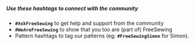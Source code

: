 ---
---

##### Use these hashtags to connect with the community

 - **`#AskFreeSewing`** to get help and support from the community
 - **`#WeAreFreeSewing`** to show that you too are (part of) FreeSewing
 - Pattern hashtags to tag our patterns (eg: **`#FreeSewingSimon`** for Simon).

